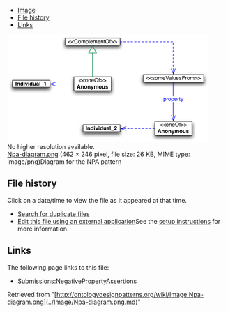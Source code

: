 * [Image](../Image/Npa-diagram.png.md#file)
* [File history](../Image/Npa-diagram.png.md#filehistory)
* [Links](../Image/Npa-diagram.png.md#filelinks)

[![Image:Npa-diagram.png](../images/f/f1/Npa-diagram.png)](../images/f/f1/Npa-diagram.png)  
No higher resolution available.  
[Npa-diagram.png](../images/f/f1/Npa-diagram.png)‎ (462 × 246 pixel, file size: 26 KB, MIME type: image/png)Diagram for the NPA pattern




## File history

Click on a date/time to view the file as it appeared at that time.



  
* [Search for duplicate files](http://ontologydesignpatterns.org/wiki/Special:FileDuplicateSearch/Npa-diagram.png "Special:FileDuplicateSearch/Npa-diagram.png")
* [Edit this file using an external application](http://ontologydesignpatterns.org/wiki/index.php?title=Image:Npa-diagram.png&action=edit&externaledit=true&mode=file "Image:Npa-diagram.png")See the [setup instructions](http://www.mediawiki.org/wiki/Manual:External_editors "http://www.mediawiki.org/wiki/Manual:External_editors") for more information.

## Links



The following page links to this file:


* [Submissions:NegativePropertyAssertions](../Submissions/NegativePropertyAssertions.md "Submissions:NegativePropertyAssertions")


Retrieved from "[http://ontologydesignpatterns.org/wiki/Image:Npa-diagram.png](../Image/Npa-diagram.png.md)"